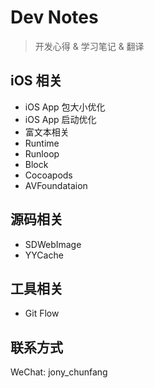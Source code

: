 # Dev Notes
> 开发心得 & 学习笔记 & 翻译

## iOS 相关
- iOS App 包大小优化
- iOS App 启动优化
- 富文本相关
- Runtime
- Runloop
- Block
- Cocoapods
- AVFoundataion

## 源码相关
- SDWebImage
- YYCache

## 工具相关
- Git Flow

## 联系方式
WeChat: jony_chunfang